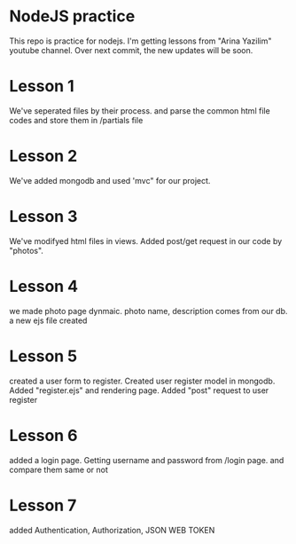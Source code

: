 # NodeJS practice

This repo is practice for nodejs. I'm getting lessons from "Arina Yazilim" youtube channel. Over next commit, the new updates will be soon.


# Lesson 1

We've seperated files by their process. and parse the common html file codes and store them in /partials file


# Lesson 2

We've added mongodb and used 'mvc" for our project.


# Lesson 3

We've modifyed html files in views. Added post/get request in our code by "photos".


# Lesson 4
we made photo page dynmaic. photo name, description comes from our db.
a new ejs file created

# Lesson 5
created a user form to register. Created user register model in mongodb. Added "register.ejs" and rendering page. Added "post" request to user register

# Lesson 6
added a login page. Getting username and password from /login page. and compare them same or not

# Lesson 7
added Authentication, Authorization, JSON WEB TOKEN

